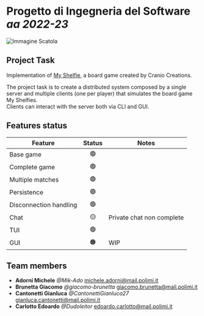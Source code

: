 # __Progetto__ di __Ingegneria__ del __Software__ _aa 2022-23_
![Immagine Scatola](https://www.craniocreations.it/storage/media/products/54/112/My_Shelfie_box_ITA-ENG.png)  
## Project Task
Implementation of [My Shelfie](https://www.craniocreations.it/prodotto/my-shelfie), a board game created by Cranio Creations.

The project task is to create a distributed system composed by a single server and multiple clients (one per player) that simulates the board game My Shelfies.  
Clients can interact with the server both via CLI and GUI.

## Features status
| Feature | Status | Notes |
| --- | :---: | --- |
| Base game | :green_circle: ||
| Complete game | :green_circle: ||
| Multiple matches | :green_circle: ||
| Persistence | :green_circle: ||
| Disconnection handling | :green_circle: ||
| Chat | :yellow_circle: | Private chat non complete |
| TUI | :green_circle: ||
| GUI | :orange_circle: | WIP |

## Team members
- __Adorni Michele__ _@Mik-Ado_ michele.adorni@mail.polimi.it
- __Brunetta Giacomo__ _@giacomo-brunetta_ giacomo.brunetta@mail.polimi.it
- __Cantonetti Gianluca__ _@CantonettiGianluca27_ gianluca.cantonetti@mail.polimi.it
- __Carlotto Edoardo__ _@Dudoleitor_ edoardo.carlotto@mail.polimi.it
